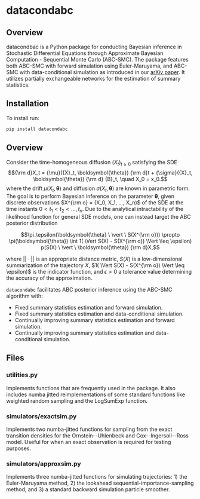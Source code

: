 # datacondabc

## Overview

datacondbac is a Python package for conducting Bayesian inference in Stochastic Differential Equations through Approximate Bayesian Computation - Sequential Monte Carlo (ABC-SMC). The package features both ABC-SMC with forward simulation using Euler-Maruyama, and ABC-SMC with data-conditional simulation as introduced in our [arXiv paper](https://arxiv.org/abs/2310.10329). It utilizes partially exchangeable networks for the estimation of summary statistics. 

## Installation

To install run: 
```bash
pip install datacondabc
```

## Overview

Consider the time-homogeneous diffusion $(X_t)_{t \geq 0}$ satisfying the SDE
$${\rm d}X_t = {\mu}({X}_t, \boldsymbol{\theta}) {\rm d}t + {\sigma}({X}_t, \boldsymbol{\theta}) {\rm d} {B}_t, \quad X_0 = x_0.$$
where the drift $\mu(X_t, \boldsymbol{\theta})$ and diffusion $\sigma(X_t, \boldsymbol{\theta})$ are known in parametric form. The goal is to perform Bayesian inference on the parameter $\boldsymbol{\theta}$, given discrete observations $X^{\rm o} = (X_0, X_1, ..., X_n)$ of the SDE at the time instants $0 < t_1 < t_2 < ..., t_n$. Due to the analytical intractability of the likelihood function for general SDE models, one can instead target the ABC posterior distribution

$$\pi_\epsilon(\boldsymbol{\theta} \ \vert \ S(X^{\rm o}))  \propto \pi(\boldsymbol{\theta}) \int 1( \Vert S(X) - S(X^{\rm o}) \Vert \leq \epsilon) p(S(X) \ \vert \ \boldsymbol{\theta}) {\rm d}X,$$

where $||\cdot||$ is an appropriate distance metric, $S(X)$ is a low-dimensional summarization of the trajectory $X$, $1( \Vert S(X) - S(X^{\rm o}) \Vert \leq \epsilon)$ is the indicator function, and $\epsilon>0$ a tolerance value determining the accuracy of the approximation.  

`datacondabc` facilitates ABC posterior inference using the ABC-SMC algorithm with:
* Fixed summary statistics estimation and forward simulation.
* Fixed summary statistics estimation and data-conditional simulation.
* Continually improving summary statistics estimation and forward simulation.
* Continually improving summary statistics estimation and data-conditional simulation.

## Files

### utilities.py
Implements functions that are frequently used in the package. It also includes numba jitted reimplementations of some standard functions like weighted random sampling and the LogSumExp function.

### simulators/exactsim.py
Implements two numba-jitted functions for sampling from the exact transition densities for the Ornstein--Uhlenbeck and Cox--Ingersoll--Ross model. Useful for when an exact observation is required for testing purposes. 

### simulators/approxsim.py
Implements three numba-jitted functions for simulating trajectories: 1) the Euler-Maruyama method, 2) the lookahead sequential-importance-sampling method, and 3) a standard backward simulation particle smoother. 

